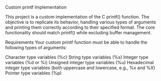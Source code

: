 Custom printf Implementation

This project is a custom implementation of the C printf() function. The objective is to replicate its behavior, handling various types of arguments and printing them correctly according to their specified format. The core functionality should match printf() while excluding buffer management.

Requirements
Your custom printf function must be able to handle the following types of arguments:

Character type variables (%c)
String type variables (%s)
Integer type variables (%d or %i)
Unsigned integer type variables (%u)
Hexadecimal integer type variables (both uppercase and lowercase, e.g., %x and %X)
Pointer type variables (%p)
